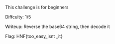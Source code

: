 This challenge is for beginners

Diffculty: 1/5

Writeup: Reverse the base64 string, then decode it

Flag: HNF{too_easy_isnt _it}
